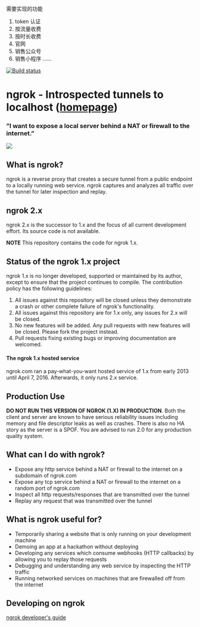 需要实现的功能
1. token 认证
2. 按流量收费
3. 按时长收费
4. 官网
5. 销售公众号
6. 销售小程序
……

[![Build
status](https://travis-ci.org/inconshreveable/ngrok.svg)](https://travis-ci.org/inconshreveable/ngrok)

# ngrok - Introspected tunnels to localhost ([homepage](https://ngrok.com))
### ”I want to expose a local server behind a NAT or firewall to the internet.”
![](https://ngrok.com/static/img/overview.png)

## What is ngrok?
ngrok is a reverse proxy that creates a secure tunnel from a public endpoint to a locally running web service.
ngrok captures and analyzes all traffic over the tunnel for later inspection and replay.

## ngrok 2.x

ngrok 2.x is the successor to 1.x and the focus of all current development effort. Its source code is not available.

**NOTE** This repository contains the code for ngrok 1.x.

## Status of the ngrok 1.x project

ngrok 1.x is no longer developed, supported or maintained by its author, except to ensure that the project continues to compile. The contribution policy has the following guidelines:

1. All issues against this repository will be closed unless they demonstrate a crash or other complete failure of ngrok's functionality.
2. All issues against this repository are for 1.x only, any issues for 2.x will be closed.
3. No new features will be added. Any pull requests with new features will be closed. Please fork the project instead.
4. Pull requests fixing existing bugs or improving documentation are welcomed.


#### The ngrok 1.x hosted service

ngrok.com ran a pay-what-you-want hosted service of 1.x from early 2013 until April 7, 2016. Afterwards, it only runs 2.x service.

## Production Use

**DO NOT RUN THIS VERSION OF NGROK (1.X) IN PRODUCTION**. Both the client and server are known to have serious reliability issues including memory and file descriptor leaks as well as crashes. There is also no HA story as the server is a SPOF. You are advised to run 2.0 for any production quality system. 

## What can I do with ngrok?
- Expose any http service behind a NAT or firewall to the internet on a subdomain of ngrok.com
- Expose any tcp service behind a NAT or firewall to the internet on a random port of ngrok.com
- Inspect all http requests/responses that are transmitted over the tunnel
- Replay any request that was transmitted over the tunnel


## What is ngrok useful for?
- Temporarily sharing a website that is only running on your development machine
- Demoing an app at a hackathon without deploying
- Developing any services which consume webhooks (HTTP callbacks) by allowing you to replay those requests
- Debugging and understanding any web service by inspecting the HTTP traffic
- Running networked services on machines that are firewalled off from the internet

## Developing on ngrok
[ngrok developer's guide](docs/DEVELOPMENT.md)
